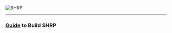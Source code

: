 ![SHRP](https://github.com/SKYHAWK-Recovery-Project/platform_manifest_twrp_omni/raw/9.0/banner.png)

---------------


### [Guide](https://skyhawk-recovery-project.github.io/#/guide) to Build SHRP
